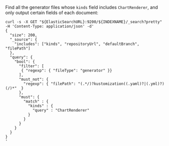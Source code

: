 Find all the generator files whose `kinds` field includes `ChartRenderer`, and
only output certain fields of each document:
```
curl -s -X GET "${ElasticSearchURL}:9200/${INDEXNAME}/_search?pretty" -H 'Content-Type: application/json' -d'
{
  "size": 200,
  "_source": {
    "includes": ["kinds", "repositoryUrl", "defaultBranch", "filePath"]
  },
  "query": {
    "bool": {
      "filter": [
       { "regexp": { "fileType": "generator" }}
      ],
      "must_not": {
        "regexp": { "filePath": "(.*/)?kustomization((.yaml)?|(.yml)?)(/)*"  }
      },
      "must": {
        "match" : {
          "kinds" : {
            "query" : "ChartRenderer"
          }
        }
      }
    }
  }
}
'
```